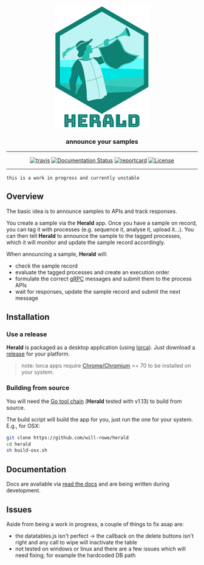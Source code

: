 <div align="center">
    <img src="misc/logo-with-text.png?raw=true?" alt="herald-logo" width="250">
    <h3>announce your samples</h3>
    <hr>
    <a href="https://travis-ci.org/will-rowe/herald"><img src="https://travis-ci.org/will-rowe/herald.svg?branch=master" alt="travis"></a>
    <a href='http://herald-docs.readthedocs.io/en/latest/?badge=latest'><img src='https://readthedocs.org/projects/herald/badge/?version=latest' alt='Documentation Status' /></a>
    <a href="https://goreportcard.com/report/github.com/will-rowe/herald"><img src="https://goreportcard.com/badge/github.com/will-rowe/herald" alt="reportcard"></a>
    <a href="https://github.com/will-rowe/herald/blob/master/LICENSE"><img src="https://img.shields.io/badge/license-MIT-orange.svg" alt="License"></a>
</div>

---

```
this is a work in progress and currently unstable
```

## Overview

The basic idea is to announce samples to APIs and track responses.

You create a sample via the **Herald** app. Once you have a sample on record, you can tag it with processes (e.g. sequence it, analyse it, upload it...). You can then tell **Herald** to announce the sample to the tagged processes, which it will monitor and update the sample record accordingly.

When announcing a sample, **Herald** will:

- check the sample record
- evaluate the tagged processes and create an execution order
- formulate the correct [gRPC]() messages and submit them to the process APIs
- wait for responses, update the sample record and submit the next message

## Installation

### Use a release

**Herald** is packaged as a desktop application (using [lorca](https://github.com/zserge/lorca)). Just download a [release]() for your platform.

> note: lorca apps require [Chrome/Chromium](https://www.google.com/chrome/) >= 70 to be installed on your system.

### Building from source

You will need the [Go tool chain](https://golang.org/) (**Herald** tested with v1.13) to build from source.

The build script will build the app for you, just run the one for your system. E.g., for OSX:

```sh
git clone https://github.com/will-rowe/herald
cd herald
sh build-osx.sh
```

## Documentation

Docs are available via [read the docs](http://herald-docs.readthedocs.io/en/latest/?badge=latest) and are being written during development.

## Issues

Aside from being a work in progress, a couple of things to fix asap are:

- the datatables.js isn't perfect -> the callback on the delete buttons isn't right and any call to wipe will inactivate the table
- not tested on windows or linux and there are a few issues which will need fixing; for example the hardcoded DB path
